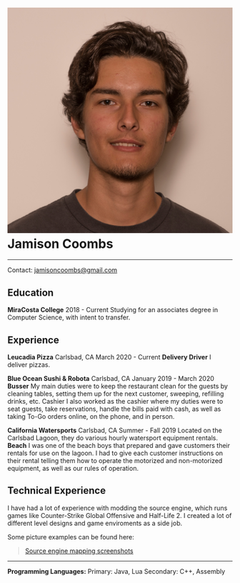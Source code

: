 ![headshot](headshot.jpg)Jamison Coombs
============

-------------------     ----------------------------
Contact: jamisoncoombs@gmail.com

Education
---------
**MiraCosta College** 2018 - Current
Studying for an associates degree in Computer Science, with intent to transfer.

Experience
----------
**Leucadia Pizza**
Carlsbad, CA
March 2020 - Current
**Delivery Driver**
I deliver pizzas.

**Blue Ocean Sushi & Robota**
Carlsbad, CA
January 2019 - March 2020
**Busser**
My main duties were to keep the restaurant clean for the guests by cleaning tables, setting them up for the next customer, sweeping, refilling drinks, etc.
Cashier
I also worked as the cashier where my duties were to seat guests, take reservations, handle the bills paid with cash, as well as taking To-Go orders online, on the phone, and in person.

**California Watersports**
Carlsbad, CA
Summer - Fall 2019
Located on the Carlsbad Lagoon, they do various hourly watersport equipment rentals.
**Beach**
I was one of the beach boys that prepared and gave customers their rentals for use on the lagoon.
I had to give each customer instructions on their rental telling them how to operate the motorized and non-motorized equipment, as well as our rules of operation.


Technical Experience
--------------------
I have had a lot of experience with modding the source engine, which runs games like Counter-Strike Global Offensive and Half-Life 2.
I created a lot of different level designs and game enviroments as a side job.

Some picture examples can be found here: 
<blockquote class="imgur-embed-pub" lang="en" data-id="a/wSabB"  ><a href="//imgur.com/a/wSabB">Source engine mapping screenshots</a></blockquote><script async src="//s.imgur.com/min/embed.js" charset="utf-8"></script>

---------

**Programming Languages:**
Primary: Java, Lua
Secondary: C++, Assembly
